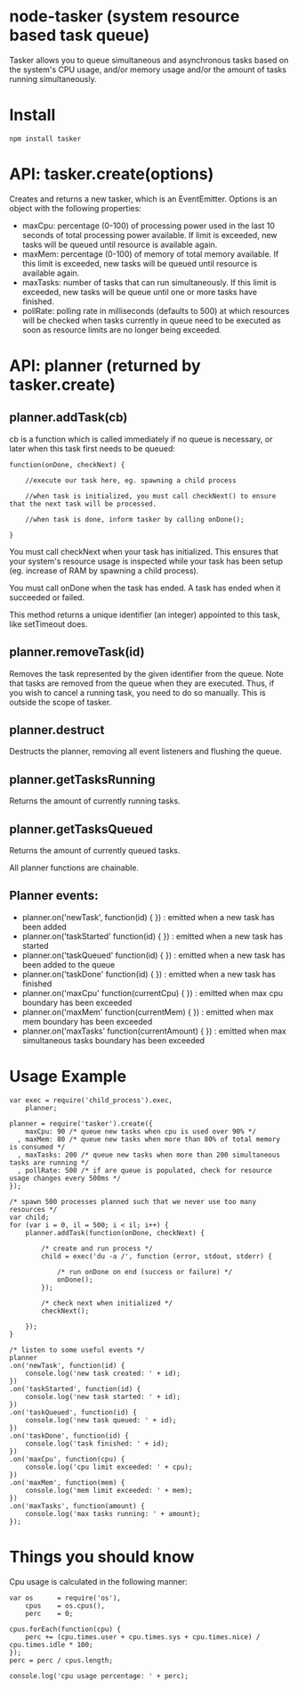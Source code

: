 node-tasker (system resource based task queue)
=============

Tasker allows you to queue simultaneous and asynchronous tasks based on the system's CPU usage, and/or memory usage and/or the amount of tasks running simultaneously.

Install
=======
    npm install tasker

API: tasker.create(options)
=======

Creates and returns a new tasker, which is an EventEmitter. Options is an object with the following properties:

* maxCpu: percentage (0-100) of processing power used in the last 10 seconds of total processing power available. If limit is exceeded, new tasks will be queued until resource is available again.
* maxMem: percentage (0-100) of memory of total memory available. If this limit is exceeded, new tasks will be queued until resource is available again.
* maxTasks: number of tasks that can run simultaneously. If this limit is exceeded, new tasks will be queue until one or more tasks have finished.
* pollRate: polling rate in milliseconds (defaults to 500) at which resources will be checked when tasks currently in queue need to be executed as soon as resource limits are no longer being exceeded.

API: planner (returned by tasker.create)
=======

planner.addTask(cb)
-------
cb is a function which is called immediately if no queue is necessary, or later when this task first needs to be queued:

    function(onDone, checkNext) {
        
        //execute our task here, eg. spawning a child process
        
        //when task is initialized, you must call checkNext() to ensure that the next task will be processed.
        
        //when task is done, inform tasker by calling onDone();
        
    }

You must call checkNext when your task has initialized. This ensures that your system's resource usage is inspected while your task has been setup (eg. increase of RAM by spawning a child process).

You must call onDone when the task has ended. A task has ended when it succeeded or failed.

This method returns a unique identifier (an integer) appointed to this task, like setTimeout does. 

planner.removeTask(id)
------
Removes the task represented by the given identifier from the queue. Note that tasks are removed from the queue when they are executed. Thus, if you wish to cancel a running task, you need to do so manually. This is outside the scope of tasker.

planner.destruct
------
Destructs the planner, removing all event listeners and flushing the queue.

planner.getTasksRunning
------
Returns the amount of currently running tasks.

planner.getTasksQueued
------
Returns the amount of currently queued tasks.

All planner functions are chainable.

Planner events:
------

* planner.on('newTask', function(id) { }) : emitted when a new task has been added
* planner.on('taskStarted' function(id) { }) : emitted when a new task has started
* planner.on('taskQueued' function(id) { }) : emitted when a new task has been added to the queue
* planner.on('taskDone' function(id) { }) : emitted when a new task has finished
* planner.on('maxCpu' function(currentCpu) { }) : emitted when max cpu boundary has been exceeded
* planner.on('maxMem' function(currentMem) { }) : emitted when max mem boundary has been exceeded
* planner.on('maxTasks' function(currentAmount) { }) : emitted when max simultaneous tasks boundary has been exceeded

Usage Example
======

    var exec = require('child_process').exec,
        planner;

    planner = require('tasker').create({
        maxCpu: 90 /* queue new tasks when cpu is used over 90% */
      , maxMem: 80 /* queue new tasks when more than 80% of total memory is consumed */
      , maxTasks: 200 /* queue new tasks when more than 200 simultaneous tasks are running */
      , pollRate: 500 /* if are queue is populated, check for resource usage changes every 500ms */
    });
    
    /* spawn 500 processes planned such that we never use too many resources */
    var child;
    for (var i = 0, il = 500; i < il; i++) {
        planner.addTask(function(onDone, checkNext) {
        
            /* create and run process */
            child = exec('du -a /', function (error, stdout, stderr) {
                
                /* run onDone on end (success or failure) */
                onDone();
            });
            
            /* check next when initialized */
            checkNext();            
        
        });
    }
    
    /* listen to some useful events */
    planner
    .on('newTask', function(id) {
        console.log('new task created: ' + id);
    })
    .on('taskStarted', function(id) {
        console.log('new task started: ' + id);
    })
    .on('taskQueued', function(id) {
        console.log('new task queued: ' + id);
    })
    .on('taskDone', function(id) {
        console.log('task finished: ' + id);
    })
    .on('maxCpu', function(cpu) {
        console.log('cpu limit exceeded: ' + cpu);
    })
    .on('maxMem', function(mem) {
        console.log('mem limit exceeded: ' + mem);
    })
    .on('maxTasks', function(amount) {
        console.log('max tasks running: ' + amount);
    });

Things you should know
=======

Cpu usage is calculated in the following manner:

    var os      = require('os'),
        cpus    = os.cpus(),
        perc    = 0;
        
    cpus.forEach(function(cpu) {
        perc += (cpu.times.user + cpu.times.sys + cpu.times.nice) / cpu.times.idle * 100;
    });
    perc = perc / cpus.length;
    
    console.log('cpu usage percentage: ' + perc);